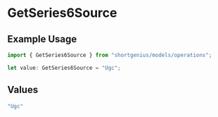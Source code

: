 # GetSeries6Source

## Example Usage

```typescript
import { GetSeries6Source } from "shortgenius/models/operations";

let value: GetSeries6Source = "Ugc";
```

## Values

```typescript
"Ugc"
```
